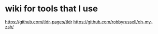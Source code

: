 # wiki for tools that I use

https://github.com/tldr-pages/tldr
https://github.com/robbyrussell/oh-my-zsh/
